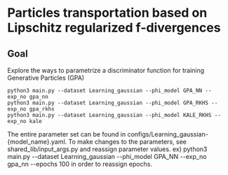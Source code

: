 # Particles transportation based on Lipschitz regularized f-divergences
## Goal
Explore the ways to parametrize a discriminator function for training Generative Particles (GPA)
```
python3 main.py --dataset Learning_gaussian --phi_model GPA_NN --exp_no gpa_nn
python3 main.py --dataset Learning_gaussian --phi_model GPA_RKHS --exp_no gpa_rkhs
python3 main.py --dataset Learning_gaussian --phi_model KALE_RKHS --exp_no kale
```
The entire parameter set can be found in configs/Learning_gaussian-{model_name}.yaml.
To make changes to the parameters, see shared_lib/input_args.py and reassign parameter values.
ex) python3 main.py --dataset Learning_gaussian --phi_model GPA_NN --exp_no gpa_nn --epochs 100
    in order to reassign epochs.
